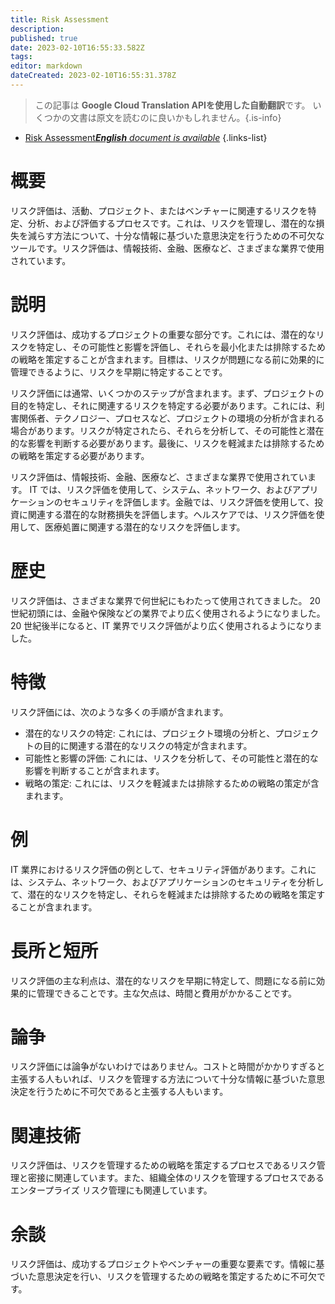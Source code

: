 ```yaml
---
title: Risk Assessment
description: 
published: true
date: 2023-02-10T16:55:33.582Z
tags: 
editor: markdown
dateCreated: 2023-02-10T16:55:31.378Z
---
```


> この記事は **Google Cloud Translation APIを使用した自動翻訳**です。
いくつかの文書は原文を読むのに良いかもしれません。{.is-info}



- [Risk Assessment***English** document is available*](/en/Knowledge-base/Dictionary/risk-assessment)
{.links-list}


# 概要
リスク評価は、活動、プロジェクト、またはベンチャーに関連するリスクを特定、分析、および評価するプロセスです。これは、リスクを管理し、潜在的な損失を減らす方法について、十分な情報に基づいた意思決定を行うための不可欠なツールです。リスク評価は、情報技術、金融、医療など、さまざまな業界で使用されています。

# 説明
リスク評価は、成功するプロジェクトの重要な部分です。これには、潜在的なリスクを特定し、その可能性と影響を評価し、それらを最小化または排除するための戦略を策定することが含まれます。目標は、リスクが問題になる前に効果的に管理できるように、リスクを早期に特定することです。

リスク評価には通常、いくつかのステップが含まれます。まず、プロジェクトの目的を特定し、それに関連するリスクを特定する必要があります。これには、利害関係者、テクノロジー、プロセスなど、プロジェクトの環境の分析が含まれる場合があります。リスクが特定されたら、それらを分析して、その可能性と潜在的な影響を判断する必要があります。最後に、リスクを軽減または排除するための戦略を策定する必要があります。

リスク評価は、情報技術、金融、医療など、さまざまな業界で使用されています。 IT では、リスク評価を使用して、システム、ネットワーク、およびアプリケーションのセキュリティを評価します。金融では、リスク評価を使用して、投資に関連する潜在的な財務損失を評価します。ヘルスケアでは、リスク評価を使用して、医療処置に関連する潜在的なリスクを評価します。

# 歴史
リスク評価は、さまざまな業界で何世紀にもわたって使用されてきました。 20 世紀初頭には、金融や保険などの業界でより広く使用されるようになりました。 20 世紀後半になると、IT 業界でリスク評価がより広く使用されるようになりました。

# 特徴
リスク評価には、次のような多くの手順が含まれます。

- 潜在的なリスクの特定: これには、プロジェクト環境の分析と、プロジェクトの目的に関連する潜在的なリスクの特定が含まれます。
- 可能性と影響の評価: これには、リスクを分析して、その可能性と潜在的な影響を判断することが含まれます。
- 戦略の策定: これには、リスクを軽減または排除するための戦略の策定が含まれます。

# 例
IT 業界におけるリスク評価の例として、セキュリティ評価があります。これには、システム、ネットワーク、およびアプリケーションのセキュリティを分析して、潜在的なリスクを特定し、それらを軽減または排除するための戦略を策定することが含まれます。

# 長所と短所
リスク評価の主な利点は、潜在的なリスクを早期に特定して、問題になる前に効果的に管理できることです。主な欠点は、時間と費用がかかることです。

# 論争
リスク評価には論争がないわけではありません。コストと時間がかかりすぎると主張する人もいれば、リスクを管理する方法について十分な情報に基づいた意思決定を行うために不可欠であると主張する人もいます。

# 関連技術
リスク評価は、リスクを管理するための戦略を策定するプロセスであるリスク管理と密接に関連しています。また、組織全体のリスクを管理するプロセスであるエンタープライズ リスク管理にも関連しています。

# 余談
リスク評価は、成功するプロジェクトやベンチャーの重要な要素です。情報に基づいた意思決定を行い、リスクを管理するための戦略を策定するために不可欠です。